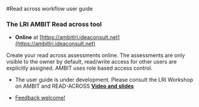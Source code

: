 #Read across workflow user guide

### The LRI AMBIT Read across tool
 
- **Online** at [https://ambitlri.ideaconsult.net](https://ambitlri.ideaconsult.net) 

Create your read across assessments online. The assessments are only visible to the owner by default, read/write access for other users are explicitly assigned. AMBIT uses role based access control.

- The user guide is under development. Please consult the LRI Workshop on AMBIT and READ-ACROSS [**Video and slides**](http://cefic-lri.org/events/lri-workshop-on-ambit-and-read-across/)

- [Feedback welcome!](./support.html) 